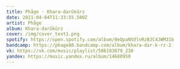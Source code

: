 ```yaml
---
title: Phåge - Khara-darûkûrz
date: 2021-04-04T11:33:55.580Z
artist: Phåge
album: Khara-darûkûrz
cover: /img/cover_text1.png
spotify: https://open.spotify.com/album/0eQpaNSOlnRzBJC4JWM31b
bandcamp: https://phage88.bandcamp.com/album/khara-dar-k-rz-2
vk: https://vk.com/music/playlist/506103879_230
yandex: https://music.yandex.ru/album/14680950
---
```

